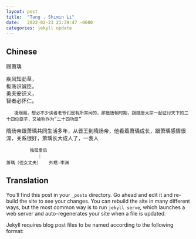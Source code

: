 ```yaml
---
layout: post
title:  "Tang . Shimin Li"
date:   2022-02-23 21:39:47 -0600
categories: jekyll update
---
```



## Chinese
赐萧瑀  


疾风知劲草，  
板荡识诚臣。  
勇夫安识义，  
智者必怀仁。  



       凌烟阁，想必不少读者老爷们是有所耳闻的，那是唐朝时期，跟随唐太宗一起征讨天下的二十四位臣子，又被称作为“二十四功臣”
隋炀帝跟萧瑀共同生活多年，从晋王到隋炀帝，他看着萧瑀成长，跟萧瑀感情很深，关系很好，萧瑀长大成人了，一表人

             独孤皇后  
                ｜     
    萧瑀（侄女丈夫）   外甥-李渊


## Translation

You’ll find this post in your `_posts` directory. Go ahead and edit it and re-build the site to see your changes. You can rebuild the site in 
             many different ways, but the most common way is to run `jekyll serve`, which launches a web server and auto-regenerates your site when a file is updated.

Jekyll requires blog post files to be named according to the following format:
